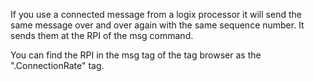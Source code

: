 If you use a connected message from a logix processor it will send the same message over and over again with the same sequence number.  It sends them at the RPI of the msg command.

You can find the RPI in the msg tag of the tag browser as the ".ConnectionRate" tag.